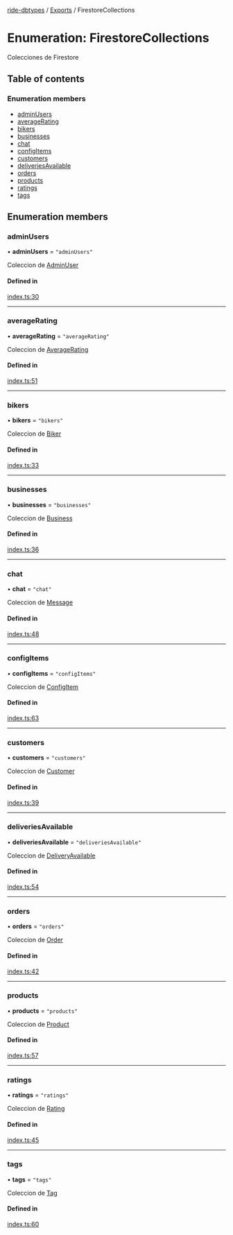[ride-dbtypes](../README.md) / [Exports](../modules.md) / FirestoreCollections

# Enumeration: FirestoreCollections

Colecciones de Firestore

## Table of contents

### Enumeration members

- [adminUsers](FirestoreCollections.md#adminusers)
- [averageRating](FirestoreCollections.md#averagerating)
- [bikers](FirestoreCollections.md#bikers)
- [businesses](FirestoreCollections.md#businesses)
- [chat](FirestoreCollections.md#chat)
- [configItems](FirestoreCollections.md#configitems)
- [customers](FirestoreCollections.md#customers)
- [deliveriesAvailable](FirestoreCollections.md#deliveriesavailable)
- [orders](FirestoreCollections.md#orders)
- [products](FirestoreCollections.md#products)
- [ratings](FirestoreCollections.md#ratings)
- [tags](FirestoreCollections.md#tags)

## Enumeration members

### adminUsers

• **adminUsers** = `"adminUsers"`

Coleccion de [AdminUser](../interfaces/AdminUser.md)

#### Defined in

[index.ts:30](https://github.com/gatitolabs/ride-dbtypes/blob/e4ca18b/index.ts#L30)

___

### averageRating

• **averageRating** = `"averageRating"`

Coleccion de [AverageRating](../interfaces/AverageRating.md)

#### Defined in

[index.ts:51](https://github.com/gatitolabs/ride-dbtypes/blob/e4ca18b/index.ts#L51)

___

### bikers

• **bikers** = `"bikers"`

Coleccion de [Biker](../interfaces/Biker.md)

#### Defined in

[index.ts:33](https://github.com/gatitolabs/ride-dbtypes/blob/e4ca18b/index.ts#L33)

___

### businesses

• **businesses** = `"businesses"`

Coleccion de [Business](../interfaces/Business.md)

#### Defined in

[index.ts:36](https://github.com/gatitolabs/ride-dbtypes/blob/e4ca18b/index.ts#L36)

___

### chat

• **chat** = `"chat"`

Coleccion de [Message](../interfaces/Message.md)

#### Defined in

[index.ts:48](https://github.com/gatitolabs/ride-dbtypes/blob/e4ca18b/index.ts#L48)

___

### configItems

• **configItems** = `"configItems"`

Coleccion de [ConfigItem](../interfaces/ConfigItem.md)

#### Defined in

[index.ts:63](https://github.com/gatitolabs/ride-dbtypes/blob/e4ca18b/index.ts#L63)

___

### customers

• **customers** = `"customers"`

Coleccion de [Customer](../interfaces/Customer.md)

#### Defined in

[index.ts:39](https://github.com/gatitolabs/ride-dbtypes/blob/e4ca18b/index.ts#L39)

___

### deliveriesAvailable

• **deliveriesAvailable** = `"deliveriesAvailable"`

Coleccion de [DeliveryAvailable](../interfaces/DeliveryAvailable.md)

#### Defined in

[index.ts:54](https://github.com/gatitolabs/ride-dbtypes/blob/e4ca18b/index.ts#L54)

___

### orders

• **orders** = `"orders"`

Coleccion de [Order](../interfaces/Order.md)

#### Defined in

[index.ts:42](https://github.com/gatitolabs/ride-dbtypes/blob/e4ca18b/index.ts#L42)

___

### products

• **products** = `"products"`

Coleccion de [Product](../interfaces/Product.md)

#### Defined in

[index.ts:57](https://github.com/gatitolabs/ride-dbtypes/blob/e4ca18b/index.ts#L57)

___

### ratings

• **ratings** = `"ratings"`

Coleccion de [Rating](../interfaces/Rating.md)

#### Defined in

[index.ts:45](https://github.com/gatitolabs/ride-dbtypes/blob/e4ca18b/index.ts#L45)

___

### tags

• **tags** = `"tags"`

Coleccion de [Tag](../interfaces/Tag.md)

#### Defined in

[index.ts:60](https://github.com/gatitolabs/ride-dbtypes/blob/e4ca18b/index.ts#L60)
